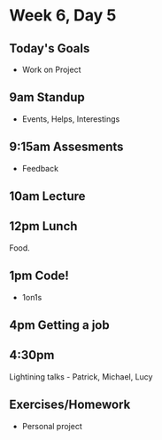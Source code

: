 # Week 6, Day 5

## Today's Goals

- Work on Project

## 9am Standup

- Events, Helps, Interestings

## 9:15am Assesments

- Feedback

## 10am Lecture

## 12pm Lunch

Food.

## 1pm Code!

- 1on1s

## 4pm Getting a job

## 4:30pm

Lightining talks - Patrick, Michael, Lucy

## Exercises/Homework

- Personal project

